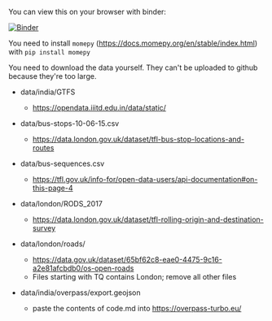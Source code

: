 You can view this on your browser with binder:

[![Binder](https://mybinder.org/badge_logo.svg)](https://mybinder.org/v2/gh/akazukin5151/comparative-accessibility/HEAD)

You need to install `momepy` (https://docs.momepy.org/en/stable/index.html) with `pip install momepy`

You need to download the data yourself. They can't be uploaded to github because they're too large.

- data/india/GTFS
    - https://opendata.iiitd.edu.in/data/static/

- data/bus-stops-10-06-15.csv
    - https://data.london.gov.uk/dataset/tfl-bus-stop-locations-and-routes

- data/bus-sequences.csv
    - https://tfl.gov.uk/info-for/open-data-users/api-documentation#on-this-page-4

- data/london/RODS_2017
    - https://data.london.gov.uk/dataset/tfl-rolling-origin-and-destination-survey

- data/london/roads/
    - https://data.gov.uk/dataset/65bf62c8-eae0-4475-9c16-a2e81afcbdb0/os-open-roads
    - Files starting with TQ contains London; remove all other files

- data/india/overpass/export.geojson
    - paste the contents of code.md into https://overpass-turbo.eu/
